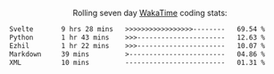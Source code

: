 <p align="center">Rolling seven day <a href='https://wakatime.com/'> WakaTime</a> coding stats:</p>
<!--START_SECTION:waka-->

```txt
Svelte       9 hrs 28 mins   >>>>>>>>>>>>>>>>>--------   69.54 %
Python       1 hr 43 mins    >>>----------------------   12.63 %
Ezhil        1 hr 22 mins    >>>----------------------   10.07 %
Markdown     39 mins         >------------------------   04.86 %
XML          10 mins         -------------------------   01.31 %
```

<!--END_SECTION:waka-->
